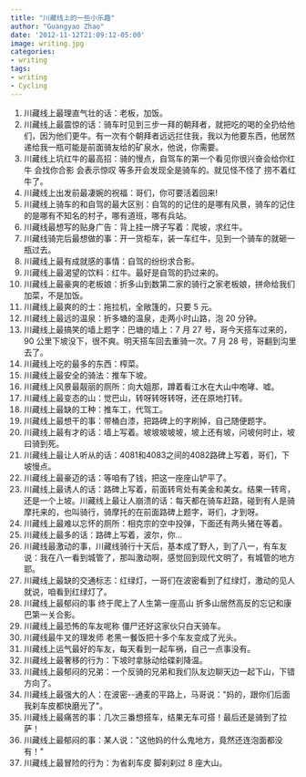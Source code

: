 ```yaml
---
title: "川藏线上的一些小乐趣"
author: "Guangyao Zhao"
date: '2012-11-12T21:09:12-05:00'
image: writing.jpg
categories: 
- writing
tags:
- writing
- Cycling
---
```


1.  川藏线上最理直气壮的话：老板，加饭。
2.  川藏线上最震惊的话：骑车时见到三步一拜的朝拜者，就把吃的喝的全扔给他们，因为他们更牛。有一次有个朝拜者远远拦住我，我以为他要东西，他居然递给我一瓶可能是前面骑友给的矿泉水，他说，你需要。
3.  川藏线上坑红牛的最高招：骑的慢点，自驾车的第一个看见你很兴奋会给你红牛 会找你合影 会表示惊叹 等多开会发现全是骑车的。就见怪不怪了 捞不着红牛了。
4.  川藏线上出发前最凄婉的祝福：哥们，你可要活着回来!
5.  川藏线上骑车的和自驾的最大区别：自驾的的记住的是哪有风景，骑车的记住的是哪有不知名的村子，哪有道班，哪有兵站。
6.  川藏线最想写的贴身广告：背上挂一牌子写着：爬坡，求红牛。
7.  川藏线骑完后最想做的事：开一货柜车，装一车红牛，见到一个骑车的就砸一瓶过去。
8.  川藏线上最有成就感的事情：自驾的纷纷求合影。
9.  川藏线上最渴望的饮料：红牛。最好是自驾的扔过来的。
10. 川藏线上最豪爽的老板娘：折多山到数第二家的骑行之家老板娘，拼命给我们加菜，不是加饭。
11. 川藏线上最爽的的士：拖拉机，全敞篷的，只要 5 元。
12. 川藏线上最远的温泉：折多塘的温泉，走两小时山路，泡 20 分钟。
13. 川藏线上最搞笑的墙上题字：巴塘的墙上：7 月 27 号，哥今天搭车过来的，90 公里下坡没下，很不爽。明天搭车回去重骑一次。7 月 28 号，哥翻到沟里去了。
14. 川藏线上吃的最多的东西：榨菜。
15. 川藏线上最安全的骑法：推车下坡。
16. 川藏线上风景最靓丽的厕所：向大姐那，蹲着看江水在大山中咆哮、嘘。
17. 川藏线上最变态的山：觉巴山，转呀转呀转呀，还在原地打转。
18. 川藏线上最缺的工种：推车工，代驾工。
19. 川藏线上最想干的事：带桶白漆，把路碑上的字刷掉，自己随便题字。
20. 川藏线上最有才的话：墙上写着。坡坡坡坡坡，坡上还有坡，问坡何时止，坡曰骑到死。
21. 川藏线上最让人听从的话：4081和4083之间的4082路碑上写着，哥们，下坡慢点。
22. 川藏线上最豪迈的话：等咱有了钱，把这一座座山铲平了。
23. 川藏线上最诱人的话：路碑上写着，前面转弯处有美金和美女。结果一转弯，还是一个上坡。川藏线上最让人崩溃的话：每天都在骑车赶路，碰到有人是骑摩托来的，也叫骑行，骑摩托的在前面路碑上题字，哥们，才到呀。
24. 川藏线上最难以忘怀的厕所：相克宗的空中投弹，下面还有两头猪在等着。
25. 川藏线上最多的话：路碑上写着，波尔，你...
26. 川藏线最激动的事，川藏线骑行十天后，基本成了野人，到了八一，有车友说：我在八一看到城管了，那叫激动啊，感觉回到现代文明了，有城管的地方耶。
27. 川藏线上最缺的交通标志：红绿灯，一哥们在波密看到了红绿灯，激动的见人就说，咱看到红绿灯了。
28. 川藏线上最郁闷的事 终于爬上了人生第一座高山 折多山居然高反的忘记和康巴第一关合影。
29. 川藏线上最恐怖的车友呢称 僵尸还好这家伙只白天骑车。
30. 川藏线最牛叉的理发师 老黑一餐饭把十多个车友变成了光头。
31. 川藏线上运气最好的车友，每天看到一起车祸，自己一点事没有。
32. 川藏线上最奢移的行为：下坡时拿脉动给碟刹降温。
33. 川藏线上最郁闷的兄弟：一个反骑的兄弟和我们队友边聊天边一起下山，下错方向了。
34. 川藏线上最强大的人：在波密--通麦的平路上，马哥说："妈的，跟你们后面我刹车皮都快磨光了"。
35. 川藏线上最痛苦的事：几次三番想搭车，结果无车可搭！最后还是骑到了拉萨！
36. 川藏线上最郁闷的事：某人说："这他妈的什么鬼地方，竟然还连泡面都没有！"
37. 川藏线上最冒险的行为：为省刹车皮 脚刹刹过 8 座大山。
